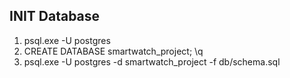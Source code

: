## INIT Database

1. psql.exe -U postgres
2. CREATE DATABASE smartwatch_project; \q
3. psql.exe -U postgres -d smartwatch_project -f db/schema.sql


